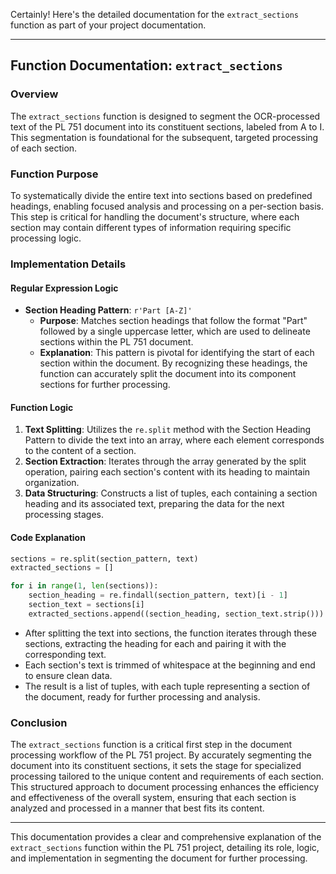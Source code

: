 Certainly! Here's the detailed documentation for the `extract_sections` function as part of your project documentation.

---

## Function Documentation: `extract_sections`

### Overview

The `extract_sections` function is designed to segment the OCR-processed text of the PL 751 document into its constituent sections, labeled from A to I. This segmentation is foundational for the subsequent, targeted processing of each section.

### Function Purpose

To systematically divide the entire text into sections based on predefined headings, enabling focused analysis and processing on a per-section basis. This step is critical for handling the document's structure, where each section may contain different types of information requiring specific processing logic.

### Implementation Details

#### Regular Expression Logic

- **Section Heading Pattern**: `r'Part [A-Z]'`
  - **Purpose**: Matches section headings that follow the format "Part" followed by a single uppercase letter, which are used to delineate sections within the PL 751 document.
  - **Explanation**: This pattern is pivotal for identifying the start of each section within the document. By recognizing these headings, the function can accurately split the document into its component sections for further processing.

#### Function Logic

1. **Text Splitting**: Utilizes the `re.split` method with the Section Heading Pattern to divide the text into an array, where each element corresponds to the content of a section.
2. **Section Extraction**: Iterates through the array generated by the split operation, pairing each section's content with its heading to maintain organization.
3. **Data Structuring**: Constructs a list of tuples, each containing a section heading and its associated text, preparing the data for the next processing stages.

#### Code Explanation

```python
sections = re.split(section_pattern, text)
extracted_sections = []

for i in range(1, len(sections)):
    section_heading = re.findall(section_pattern, text)[i - 1]
    section_text = sections[i]
    extracted_sections.append((section_heading, section_text.strip()))
```

- After splitting the text into sections, the function iterates through these sections, extracting the heading for each and pairing it with the corresponding text.
- Each section's text is trimmed of whitespace at the beginning and end to ensure clean data.
- The result is a list of tuples, with each tuple representing a section of the document, ready for further processing and analysis.

### Conclusion

The `extract_sections` function is a critical first step in the document processing workflow of the PL 751 project. By accurately segmenting the document into its constituent sections, it sets the stage for specialized processing tailored to the unique content and requirements of each section. This structured approach to document processing enhances the efficiency and effectiveness of the overall system, ensuring that each section is analyzed and processed in a manner that best fits its content.

---

This documentation provides a clear and comprehensive explanation of the `extract_sections` function within the PL 751 project, detailing its role, logic, and implementation in segmenting the document for further processing.
